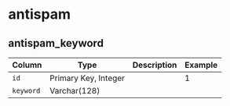 # antispam
## antispam_keyword
| Column | Type | Description | Example |
| --- | --- | --- | --- |
| `id` | Primary Key, Integer | | 1 |
| `keyword` | Varchar(128) | | |